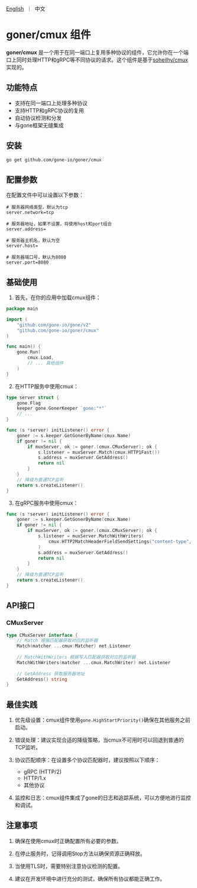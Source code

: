 <p>
    <a href="README.md">English</a>&nbsp ｜&nbsp 中文
</p>

# goner/cmux 组件

**goner/cmux** 是一个用于在同一端口上复用多种协议的组件，它允许你在一个端口上同时处理HTTP和gRPC等不同协议的请求。这个组件是基于[soheilhy/cmux](https://github.com/soheilhy/cmux)实现的。

## 功能特点

- 支持在同一端口上处理多种协议
- 支持HTTP和gRPC协议的复用
- 自动协议检测和分发
- 与gone框架无缝集成

## 安装

```bash
go get github.com/gone-io/goner/cmux
```

## 配置参数

在配置文件中可以设置以下参数：

```properties
# 服务器网络类型，默认为tcp
server.network=tcp

# 服务器地址，如果不设置，将使用host和port组合
server.address=

# 服务器主机名，默认为空
server.host=

# 服务器端口号，默认为8080
server.port=8080
```

## 基础使用

1. 首先，在你的应用中加载cmux组件：

```go
package main

import (
    "github.com/gone-io/gone/v2"
    "github.com/gone-io/goner/cmux"
)

func main() {
    gone.Run(
        cmux.Load,
        // ... 其他组件
    )
}
```

2. 在HTTP服务中使用cmux：

```go
type server struct {
    gone.Flag
    keeper gone.GonerKeeper `gone:"*"`
    // ...
}

func (s *server) initListener() error {
    goner := s.keeper.GetGonerByName(cmux.Name)
    if goner != nil {
        if muxServer, ok := goner.(cmux.CMuxServer); ok {
            s.listener = muxServer.Match(cmux.HTTP1Fast())
            s.address = muxServer.GetAddress()
            return nil
        }
    }
    // 降级为普通TCP监听
    return s.createListener()
}
```

3. 在gRPC服务中使用cmux：

```go
func (s *server) initListener() error {
    goner := s.keeper.GetGonerByName(cmux.Name)
    if goner != nil {
        if muxServer, ok := goner.(cmux.CMuxServer); ok {
            s.listener = muxServer.MatchWithWriters(
                cmux.HTTP2MatchHeaderFieldSendSettings("content-type", "application/grpc"),
            )
            s.address = muxServer.GetAddress()
            return nil
        }
    }
    // 降级为普通TCP监听
    return s.createListener()
}
```

## API接口

### CMuxServer

```go
type CMuxServer interface {
    // Match 根据匹配器获取对应的监听器
    Match(matcher ...cmux.Matcher) net.Listener
    
    // MatchWithWriters 根据写入匹配器获取对应的监听器
    MatchWithWriters(matcher ...cmux.MatchWriter) net.Listener
    
    // GetAddress 获取服务器地址
    GetAddress() string
}
```

## 最佳实践

1. 优先级设置：cmux组件使用`gone.HighStartPriority()`确保在其他服务之前启动。

2. 错误处理：建议实现合适的降级策略，当cmux不可用时可以回退到普通的TCP监听。

3. 协议匹配顺序：在设置多个协议匹配器时，建议按照以下顺序：
   - gRPC (HTTP/2)
   - HTTP/1.x
   - 其他协议

4. 监控和日志：cmux组件集成了gone的日志和追踪系统，可以方便地进行监控和调试。

## 注意事项

1. 确保在使用cmux时正确配置所有必要的参数。

2. 在停止服务时，记得调用Stop方法以确保资源正确释放。

3. 当使用TLS时，需要特别注意协议检测的配置。

4. 建议在开发环境中进行充分的测试，确保所有协议都能正确工作。